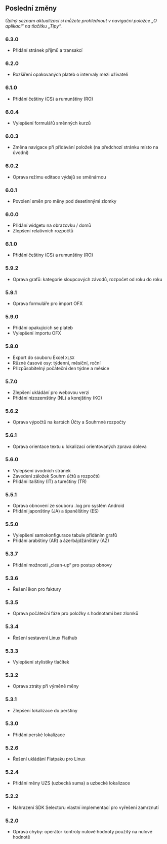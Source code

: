## Poslední změny

_Úplný seznam aktualizací si můžete prohlédnout v navigační položce „O aplikaci“ na tlačítku „Tipy“._

### 6.3.0
- Přidání stránek příjmů a transakcí

### 6.2.0
- Rozšíření opakovaných plateb o intervaly mezi uživateli

### 6.1.0
- Přidání češtiny (CS) a rumunštiny (RO)

### 6.0.4
- Vylepšení formulářů směnných kurzů

### 6.0.3
- Změna navigace při přidávání položek (na předchozí stránku místo na úvodní) 

### 6.0.2
- Oprava režimu editace výdajů se směnárnou

### 6.0.1
- Povolení směn pro měny pod desetinnými zlomky

### 6.0.0
- Přidání widgetu na obrazovku / domů
- Zlepšení relativních rozpočtů

### 6.1.0
- Přidání češtiny (CS) a rumunštiny (RO)

### 5.9.2
- Oprava grafů: kategorie sloupcových závodů, rozpočet od roku do roku

### 5.9.1
- Oprava formuláře pro import OFX

### 5.9.0
- Přidání opakujících se plateb
- Vylepšení importu OFX

### 5.8.0
- Export do souboru Excel `XLSX`
- Různé časové osy: týdenní, měsíční, roční
- Přizpůsobitelný počáteční den týdne a měsíce

### 5.7.0
- Zlepšení ukládání pro webovou verzi
- Přidání nizozemštiny (NL) a korejštiny (KO)

### 5.6.2
- Oprava výpočtů na kartách Účty a Souhrnné rozpočty

### 5.6.1
- Oprava orientace textu u lokalizací orientovaných zprava doleva 

### 5.6.0
- Vylepšení úvodních stránek
- Zavedení záložek Souhrn účtů a rozpočtů
- Přidání italštiny (IT) a turečtiny (TR)

### 5.5.1
- Oprava obnovení ze souboru .log pro systém Android
- Přidání japonštiny (JA) a španělštiny (ES) 

### 5.5.0
- Vylepšení samokonfigurace tabule přidáním grafů
- Přidání arabštiny (AR) a ázerbájdžánštiny (AZ)

### 5.3.7
- Přidání možnosti „clean-up“ pro postup obnovy  

### 5.3.6
- Řešení ikon pro faktury

### 5.3.5
- Oprava počáteční fáze pro položky s hodnotami bez zlomků

### 5.3.4
- Řešení sestavení Linux Flathub

### 5.3.3
- Vylepšení stylistiky tlačítek

### 5.3.2
- Oprava ztráty při výměně měny

### 5.3.1
- Zlepšení lokalizace do perštiny

### 5.3.0
- Přidání perské lokalizace

### 5.2.6
- Řešení ukládání Flatpaku pro Linux

### 5.2.4
- Přidání měny UZS (uzbecká suma) a uzbecké lokalizace

### 5.2.2
- Nahrazení SDK Selectoru vlastní implementací pro vyřešení zamrznutí

### 5.2.0
- Oprava chyby: operátor kontroly nulové hodnoty použitý na nulové hodnotě
